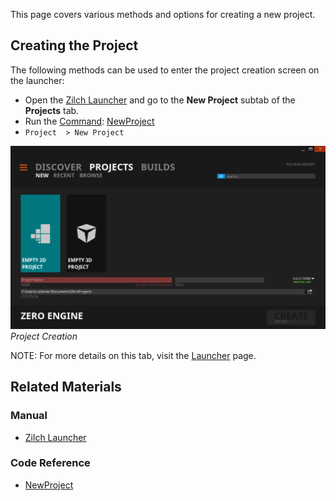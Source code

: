 This page covers various methods and options for creating a new project.


## Creating the Project

The following methods can be used to enter the project creation screen on the launcher:
* Open the [Zilch Launcher](../launcher.md) and go to the **New Project** subtab of the **Projects** tab.
* Run  the [Command](commands.md): [NewProject](../../../../code_reference/command_reference.md#newproject)
* `Project  > New Project`



![image](https://raw.githubusercontent.com/ZilchEngine/ZilchFiles/master/doc_files/47798.png) *Project Creation*


NOTE: For more details on this tab, visit the [Launcher](../launcher.md#new-project) page.

 ## Related Materials
 ### Manual
- [Zilch Launcher](../launcher.md)

 ### Code Reference
- [NewProject](../../../../code_reference/command_reference.md#newproject) 

 
